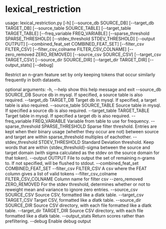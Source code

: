 # lexical_restriction

usage: lexical_restriction.py [-h] [--source_db SOURCE_DB]
                            [--target_db TARGET_DB]
                            [--source_table SOURCE_TABLE]
                            [--target_table TARGET_TABLE]
                            [--freq_variable FREQ_VARIABLE]
                            [--sparse_threshold SPARSE_THRESHOLD]
                            [--stdev_threshold STDEV_THRESHOLD]
                            [--output OUTPUT]
                            [--combined_feat_set COMBINED_FEAT_SET]
                            [--filter_csv FILTER_CSV]
                            [--filter_csv_colname FILTER_CSV_COLNAME]
                            [--zero_removed ZERO_REMOVED]
                            [--source_csv SOURCE_CSV]
                            [--target_csv TARGET_CSV]
                            [--source_dir SOURCE_DIR]
                            [--target_dir TARGET_DIR] [--output_stats]
                            [--debug]

Restrict an n-gram feature set by only keeping tokens that occur similarly
frequently in both datasets.

optional arguments:
  -h, --help            show this help message and exit
  --source_db SOURCE_DB
                        Source db in mysql. If specified, a source table is
                        also required.
  --target_db TARGET_DB
                        Target db in mysql. If specified, a target table is
                        also required.
  --source_table SOURCE_TABLE
                        Source table in mysql. If specified a source db is
                        also required.
  --target_table TARGET_TABLE
                        Target table in mysql. If specified a target db is
                        also required.
  --freq_variable FREQ_VARIABLE
                        Variable from table to use for frequency.
  --sparse_threshold SPARSE_THRESHOLD
                        Sparse filter threshold. Entries are kept when their
                        binary usage (whether they occur are not) between
                        source and target are within sparse_threshold
                        multiples of eachother.
  --stdev_threshold STDEV_THRESHOLD
                        Standard Deviation threshold. Keep words that are
                        within {stdev_threshold}-sigma between the source and
                        target domain (with sigma calculated as the stdev on
                        the source domain for that token).
  --output OUTPUT       File to output the set of remaining n-grams to. If not
                        specified, will be flushed to stdout.
  --combined_feat_set COMBINED_FEAT_SET
  --filter_csv FILTER_CSV
                        A csv where the FEAT column gives a list of valid
                        tokens
  --filter_csv_colname FILTER_CSV_COLNAME
                        Column name for filter csv
  --zero_removed ZERO_REMOVED
                        For the stdev threshold, determines whether or not to
                        reweight mean and variance to ignore zero entries.
  --source_csv SOURCE_CSV
                        Source CSV, formatted like a dlatk table.
  --target_csv TARGET_CSV
                        Target CSV, formatted like a dlatk table.
  --source_dir SOURCE_DIR
                        Source CSV directory, with each file formatted like a
                        dlatk table.
  --target_dir TARGET_DIR
                        Source CSV directory, with each file formatted like a
                        dlatk table.
  --output_stats        Return scores rather than prefiltering.
  --debug               Enable debug output 
